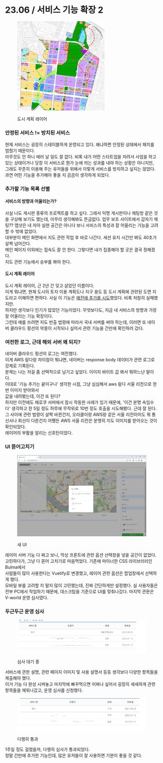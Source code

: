 # 23.06 / 서비스 기능 확장 2

<figure><img src="../.gitbook/assets/image (2) (1).png" alt="" width="287"><figcaption><p>도시 계획 레이어</p></figcaption></figure>

### 안정된 서비스 != 방치된  서비스&#x20;

&#x20;현재 서비스는 굉장히 스테이블하게 운영되고 있다. 왜냐하면 안정된 상태에서 패치를 멈췄기 때문이다.\
아무것도 안 하니 에러 날 일도 잘 없다. 비록 내가 어떤 스타트업을 차려서 사업을 하고 있는 상태이거나 당장 이 서비스로 뭔가 눈에 띄는 성과를 내야 하는 상황은 아니지만, 그래도 꾸준히 이용해 주는 유저들을 위해서 이렇게 서비스를 방치하고 싶지는 않았다. 과연 어떤 기능을 추가해야 좋을 지 곰곰이 생각하게 되었다.

### 추가할 기능 목록 선별

#### 서비스의 방향과 어울리는가?

&#x20;사실 나도 게시판 종류의 프로젝트를 하고 싶다. 그래서 익명 게시판이나 채팅방 같은 것을 구상해 보기도 했는데, 아무리 생각해봐도 뜬금없다. 업무 보조 사이트에서 갑자기 채팅?? 맵샷은 내 자아 실현 공간은 아니다 보니 서비스의 특성과 잘 어울리는 기능을 고려할 수 밖에 없었다.\
대부분이 메인 화면에서 지도 관련 작업 후 바로 나간다. 세션 유지 시간만 봐도 40초가 살짝 넘어간다.\
메인 페이지 이외에는 접속도 잘 안 한다. 그렇다면 내가 집중해야 할 곳은 결국 정해졌다.\
지도 관련 기능에서 승부를 봐야 한다.

#### 도시 계획 레이어

&#x20;도시 계획 레이어, 근 2년 간 잊고 살았던 이름이다.\
이게 뭐냐면, 현재 도시의 토지 이용 계획도나 지구 용도 등 도시 계획에 관련된 도면 지도라고 이해하면 편하다. 사실 이 기능은 [예전에 추가를 시도](21.07.md)했었다. 비록 처참히 실패했지만. \
&#x20;하지만 생각보다 인기가 많았던 기능이었다. 무엇보다도, 지금 내 서비스의 방향과 가장 잘 어울리는 기능 확장이다.\
그런데 얘를 쓰려면 지도 반출 법령에 따라서 국내 서버를 써야 하는데, 이러면 또 네이버 클라우드 펑션의 악몽이 시작되나 싶어서 관련 기능을 간만에 확인하러 갔다.

### 여전한 로그, 근데 해외 서버 왜 되지?

&#x20;네이버 클라우드 펑션의 로그는 여전했다. \
이게 AWS 람다랑 차이점이 뭐냐면,  네이버는 response body 데이터가 관련 로그로 강제로 기록된다.\
문제는 나는 저걸 좀 선택적으로 남기고 싶었다. 이미지 바이트 값 봐서 뭐하느냔 말이다.\
&#x20;이대로 '기능 추가는 끝이구나' 생각한 시점, 그냥 심심해서 aws 람다 서울 리전으로 한번 이미지 받아와서 \
값을 내려봤는데, 이건 또 된다?\
하지만 이전에도 헤로쿠 서버에서 잠시 작동한 사례가 있기 때문에, '이건 분명 속임수다' 생각하고 한 5일 정도 하루에 무작위로 10번 정도 호출을 시도해봤다. 근데 잘 된다.\
그 사이에 관련 법령이 살짝 바뀐건지, 오라클이랑 AWS랑 같은 서울 리전이어도 뭐 통신사나 회선이 다른건지 어쨌든 AWS 서울 리전은 분명히 지도 이미지를 받아오는 것이 확인되었다.\
레이어의 부활을 알리는 신호탄이었다.

### UI 뜯어고치기

<figure><img src="../.gitbook/assets/image (9) (1).png" alt=""><figcaption><p>새 UI</p></figcaption></figure>

&#x20;레이어 서버 기능 다 짜고 보니, 막상 프론트에 관련 옵션 선택창을 넣을 공간이 없었다.\
고민하다가, 그냥 다 뜯어 고치기로 마음먹었다. 기존에 마이너한 CSS 라이브러리인 Bulma에서\
사람들이 많이 사용한다는 Vuetify로 변경했고, 레이어 관련 옵션은 팝업창에서 선택하게 했다.\
모바일 뷰를 고려할 지 말지 많이 고민했는데, 진짜 간단하게만 설정했다. 실 사용자들은 전부 PC에서 작업하기 때문에, 데스크탑을 기준으로 UI를 맞춰나갔다. 마지막 관문은 V-world 운영 심사였다.

### 두근두근 운영 심사

<figure><img src="../.gitbook/assets/image (8) (1).png" alt=""><figcaption><p>심사 대기 중</p></figcaption></figure>

&#x20;서비스에 관한 설명, 관련 페이지 이미지 및 사용 설명서 등등 생각보다 다양한 항목들을 제출해야 했다.\
이거 기능 다 완성 시켜놓고 마지막에 빠꾸먹으면 어쩌나 싶어서 굉장히 세세하게 관련 항목들을 채워나갔고, 운영 심사를 신청했다.

<figure><img src="../.gitbook/assets/image (5) (1).png" alt=""><figcaption><p>다행히 통과</p></figcaption></figure>

&#x20;1주일 정도 걸렸을까, 다행히 심사가 통과되었다. \
정말 간만에 추가한 기능인데, 많은 유저들이 잘 사용하면 기분이 좋을 것 같다.

